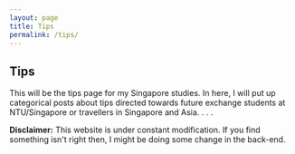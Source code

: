 ```yaml
---
layout: page
title: Tips
permalink: /tips/
---
```


## Tips

This will be the tips page for my Singapore studies. In here, I will put up categorical posts about tips directed towards future exchange students at NTU/Singapore or travellers in Singapore and Asia.
.
.
.

**Disclaimer:** This website is under constant modification.
If you find something isn't right then,
I might be doing some change in the back-end.
